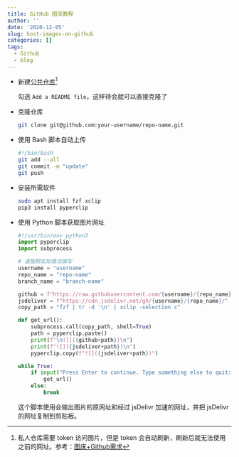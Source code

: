 ```yaml
---
title: GitHub 图床教程
author: ''
date: '2020-12-05'
slug: host-images-on-github
categories: []
tags:
  - Github
  - blog
---
```


- 新建[公共仓库](https://github.com/new)[^why public]

    勾选 `Add a README file`，这样待会就可以直接克隆了

- 克隆仓库

    ```bash
    git clone git@github.com:your-username/repo-name.git
    ```

- 使用 Bash 脚本自动上传

    ```bash
    #!/bin/bash
    git add --all
    git commit -m "update"
    git push
    ```

- 安装所需软件

    ```bash
    sudo apt install fzf xclip
    pip3 install pyperclip
    ```

- 使用 Python 脚本获取图片网址

    ```python
    #!/usr/bin/env python3
    import pyperclip
    import subprocess
    
    # 请按照实际情况填写
    username = "username"
    repo_name = "repo-name"
    branch_name = "branch-name"
    
    github = f"https://raw.githubusercontent.com/{username}/{repo_name}/{branch_name}/"
    jsdeliver = f"https://cdn.jsdelivr.net/gh/{username}/{repo_name}/"
    copy_path = "fzf | tr -d '\n' | xclip -selection c"
    
    def get_url():
        subprocess.call(copy_path, shell=True)
        path = pyperclip.paste()
        print(f"\n![]({github+path})\n")
        print(f"![]({jsdeliver+path})\n")
        pyperclip.copy(f"![]({jsdeliver+path})")
    
    while True:
        if input("Press Enter to continue. Type something else to quit: ") == "":
            get_url()
        else:
            break
    ```

    这个脚本使用会输出图片的原网址和经过 jsDelivr 加速的网址，并把 jsDelivr 的网址复制到剪贴板。

[^why public]: 私人仓库需要 token 访问图片，但是 token 会自动刷新，刷新后就无法使用之前的网址。参考：[图床+Github需求](https://github.com/Molunerfinn/PicGo/issues/361)
